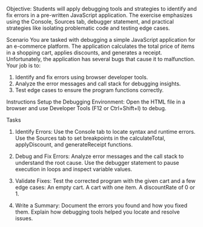 Objective:
Students will apply debugging tools and strategies to identify and fix errors in a pre-written JavaScript application. The exercise emphasizes using the Console, Sources tab, debugger statement, and practical strategies like isolating problematic code and testing edge cases.



Scenario
You are tasked with debugging a simple JavaScript application for an e-commerce platform. The application calculates the total price of items in a shopping cart, applies discounts, and generates a receipt. Unfortunately, the application has several bugs that cause it to malfunction. Your job is to:
1. Identify and fix errors using browser developer tools.
2. Analyze the error messages and call stack for debugging insights.
3. Test edge cases to ensure the program functions correctly.



Instructions
Setup the Debugging Environment:
Open the HTML file in a browser and use Developer Tools (F12 or Ctrl+Shift+I) to debug.



Tasks
1. Identify Errors:
  Use the Console tab to locate syntax and runtime errors.
  Use the Sources tab to set breakpoints in the calculateTotal, applyDiscount, and generateReceipt functions.

2. Debug and Fix Errors:
  Analyze error messages and the call stack to understand the root cause.
  Use the debugger statement to pause execution in loops and inspect variable values.

3. Validate Fixes:
  Test the corrected program with the given cart and a few edge cases:
    An empty cart.
    A cart with one item.
    A discountRate of 0 or 1.

4. Write a Summary:
  Document the errors you found and how you fixed them.
  Explain how debugging tools helped you locate and resolve issues.
